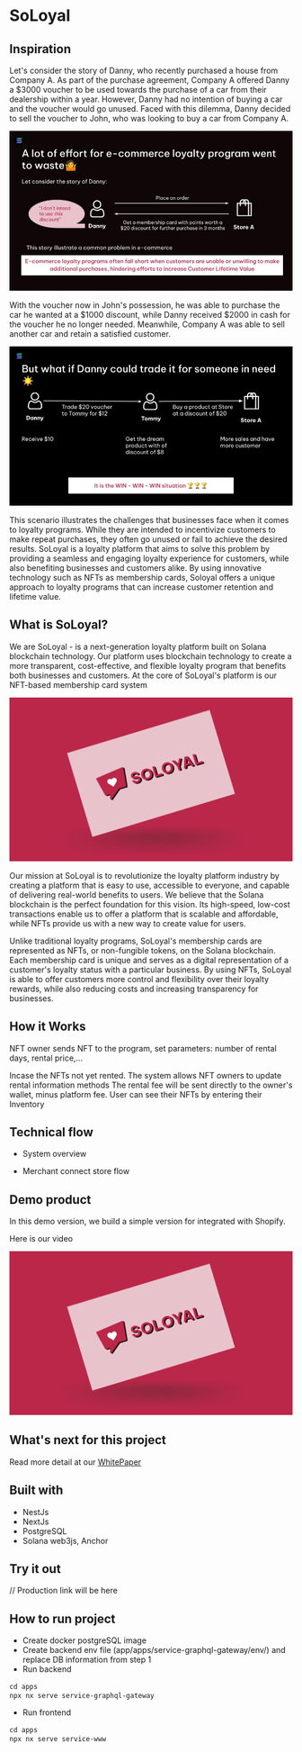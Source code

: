 # SoLoyal

## Inspiration

Let's consider the story of Danny, who recently purchased a house from Company A. As part of the purchase agreement, Company A offered Danny a $3000 voucher to be used towards the purchase of a car from their dealership within a year. However, Danny had no intention of buying a car and the voucher would go unused. Faced with this dilemma, Danny decided to sell the voucher to John, who was looking to buy a car from Company A.

![Inspiration 01](./assets/images/inspiration-01.jpeg)

With the voucher now in John's possession, he was able to purchase the car he wanted at a $1000 discount, while Danny received $2000 in cash for the voucher he no longer needed. Meanwhile, Company A was able to sell another car and retain a satisfied customer.

![Inspiration 02](./assets/images/inspiration-02.jpeg)

This scenario illustrates the challenges that businesses face when it comes to loyalty programs. While they are intended to incentivize customers to make repeat purchases, they often go unused or fail to achieve the desired results. SoLoyal is a loyalty platform that aims to solve this problem by providing a seamless and engaging loyalty experience for customers, while also benefiting businesses and customers alike. By using innovative technology such as NFTs as membership cards, Soloyal offers a unique approach to loyalty programs that can increase customer retention and lifetime value.

## What is SoLoyal?
We are SoLoyal - is a next-generation loyalty platform built on Solana blockchain technology. Our platform uses blockchain technology to create a more transparent, cost-effective, and flexible loyalty program that benefits both businesses and customers. At the core of SoLoyal's platform is our NFT-based membership card system

![Soloyal](./assets/images/soloyal-bg.png)

Our mission at SoLoyal is to revolutionize the loyalty platform industry by creating a platform that is easy to use, accessible to everyone, and capable of delivering real-world benefits to users. We believe that the Solana blockchain is the perfect foundation for this vision. Its high-speed, low-cost transactions enable us to offer a platform that is scalable and affordable, while NFTs provide us with a new way to create value for users.

Unlike traditional loyalty programs, SoLoyal's membership cards are represented as NFTs, or non-fungible tokens, on the Solana blockchain. Each membership card is unique and serves as a digital representation of a customer's loyalty status with a particular business. By using NFTs, SoLoyal is able to offer customers more control and flexibility over their loyalty rewards, while also reducing costs and increasing transparency for businesses.

## How it Works
NFT owner sends NFT to the program, set parameters: number of rental days, rental price,...

Incase the NFTs not yet rented. The system allows NFT owners to update rental information methods
The rental fee will be sent directly to the owner's wallet, minus platform fee. User can see their NFTs by entering their Inventory

## Technical flow
- System overview

- Merchant connect store flow


## Demo product
In this demo version, we build a simple version for integrated with Shopify.

Here is our video

[![SoLoyal Team - Solana hackathon 2023](assets/images/soloyal-bg.png)](https://www.youtube.com/playlist?list=PLJ28CqSGybF5KXpC_74ENRm7Gn-kpJdax)


## What's next for this project
Read more detail at our [WhitePaper](https://soloyal.gitbook.io/whitepaper/4.-roadmap)


## Built with
- NestJs
- NextJs
- PostgreSQL
- Solana web3js, Anchor

## Try it out
// Production link will be here

## How to run project
- Create docker postgreSQL image
- Create backend env file (app/apps/service-graphql-gateway/env/) and replace DB information from step 1
- Run backend
```
cd apps
npx nx serve service-graphql-gateway
```
- Run frontend
```
cd apps
npx nx serve service-www
```
